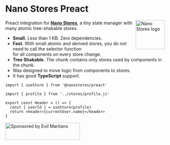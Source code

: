 # Nano Stores Preact

<img align="right" width="92" height="92" title="Nano Stores logo"
     src="https://nanostores.github.io/nanostores/logo.svg">

Preact integration for **[Nano Stores]**, a tiny state manager
with many atomic tree-shakable stores.

* **Small.** Less than 1 KB. Zero dependencies.
* **Fast.** With small atomic and derived stores, you do not need to call
  the selector function for all components on every store change.
* **Tree Shakable.** The chunk contains only stores used by components
  in the chunk.
* Was designed to move logic from components to stores.
* It has good **TypeScript** support.

```tsx
import { useStore } from '@nanostores/preact'

import { profile } from '../stores/profile.js'

export const Header = () => {
  const { userId } = useStore(profile)
  return <header>{currentUser.name}</header>
}
```

[Nano Stores]: https://github.com/nanostores/nanostores/


<a href="https://evilmartians.com/?utm_source=nanostores">
  <img src="https://evilmartians.com/badges/sponsored-by-evil-martians.svg"
       alt="Sponsored by Evil Martians" width="236" height="54">
</a>
